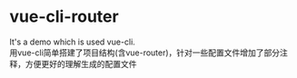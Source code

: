 # vue-cli-router
It's a demo which is used vue-cli.
</br>用vue-cli简单搭建了项目结构(含vue-router)，针对一些配置文件增加了部分注释，方便更好的理解生成的配置文件
